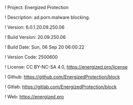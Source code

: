 ! Project: Energized Protection

! Description: ad.porn.malware blocking.

! Version: 6.0.1.20.09.250.06

! Build Version: 20.09.250.06

! Build Date: Sun, 06 Sep 20 06:00:22

! Version Code: 2500600

! License: CC BY-NC-SA 4.0, https://energized.pro/license

! Github: https://github.com/EnergizedProtection/block

! Gitlab: https://gitlab.com/EnergizedProtection/block


! Web: https://energized.pro
